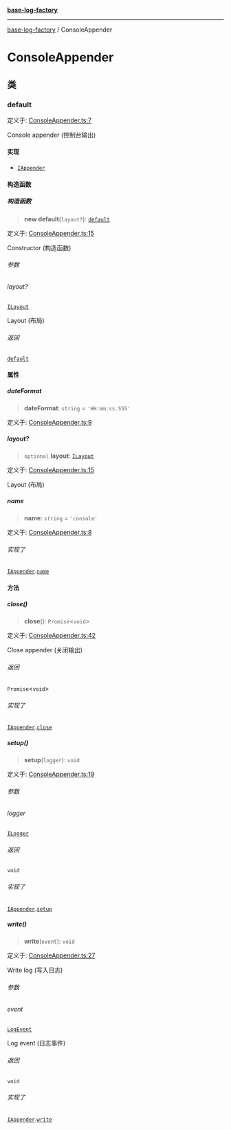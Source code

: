 [**base-log-factory**](index.md)

***

[base-log-factory](index.md) / ConsoleAppender

# ConsoleAppender

## 类

### default

定义于: [ConsoleAppender.ts:7](https://github.com/fengxinming/log-base/blob/483618e5ef8d17f349bb26fef0da7eaaacfb7fef/packages/base-log-factory/src/ConsoleAppender.ts#L7)

Console appender (控制台输出)

#### 实现

- [`IAppender`](typings.md#iappender)

#### 构造函数

##### 构造函数

> **new default**(`layout?`): [`default`](#default)

定义于: [ConsoleAppender.ts:15](https://github.com/fengxinming/log-base/blob/483618e5ef8d17f349bb26fef0da7eaaacfb7fef/packages/base-log-factory/src/ConsoleAppender.ts#L15)

Constructor (构造函数)

###### 参数

###### layout?

[`ILayout`](typings.md#ilayout)

Layout (布局)

###### 返回

[`default`](#default)

#### 属性

##### dateFormat

> **dateFormat**: `string` = `'HH:mm:ss.SSS'`

定义于: [ConsoleAppender.ts:9](https://github.com/fengxinming/log-base/blob/483618e5ef8d17f349bb26fef0da7eaaacfb7fef/packages/base-log-factory/src/ConsoleAppender.ts#L9)

##### layout?

> `optional` **layout**: [`ILayout`](typings.md#ilayout)

定义于: [ConsoleAppender.ts:15](https://github.com/fengxinming/log-base/blob/483618e5ef8d17f349bb26fef0da7eaaacfb7fef/packages/base-log-factory/src/ConsoleAppender.ts#L15)

Layout (布局)

##### name

> **name**: `string` = `'console'`

定义于: [ConsoleAppender.ts:8](https://github.com/fengxinming/log-base/blob/483618e5ef8d17f349bb26fef0da7eaaacfb7fef/packages/base-log-factory/src/ConsoleAppender.ts#L8)

###### 实现了

[`IAppender`](typings.md#iappender).[`name`](typings.md#iappender#name)

#### 方法

##### close()

> **close**(): `Promise`\<`void`\>

定义于: [ConsoleAppender.ts:42](https://github.com/fengxinming/log-base/blob/483618e5ef8d17f349bb26fef0da7eaaacfb7fef/packages/base-log-factory/src/ConsoleAppender.ts#L42)

Close appender (关闭输出)

###### 返回

`Promise`\<`void`\>

###### 实现了

[`IAppender`](typings.md#iappender).[`close`](typings.md#iappender#close)

##### setup()

> **setup**(`logger`): `void`

定义于: [ConsoleAppender.ts:19](https://github.com/fengxinming/log-base/blob/483618e5ef8d17f349bb26fef0da7eaaacfb7fef/packages/base-log-factory/src/ConsoleAppender.ts#L19)

###### 参数

###### logger

[`ILogger`](typings.md#ilogger)

###### 返回

`void`

###### 实现了

[`IAppender`](typings.md#iappender).[`setup`](typings.md#iappender#setup)

##### write()

> **write**(`event`): `void`

定义于: [ConsoleAppender.ts:27](https://github.com/fengxinming/log-base/blob/483618e5ef8d17f349bb26fef0da7eaaacfb7fef/packages/base-log-factory/src/ConsoleAppender.ts#L27)

Write log (写入日志)

###### 参数

###### event

[`LogEvent`](typings.md#logevent)

Log event (日志事件)

###### 返回

`void`

###### 实现了

[`IAppender`](typings.md#iappender).[`write`](typings.md#iappender#write)
